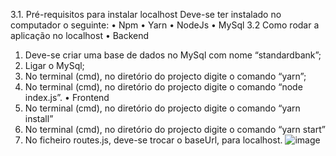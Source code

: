 3.1. Pré-requisitos para instalar localhost
Deve-se ter instalado no computador o seguinte:
•	Npm
•	Yarn
•	NodeJs
•	MySql
3.2 Como rodar a aplicação no localhost
•	Backend 
1.	Deve-se criar uma base de dados no MySql com nome “standardbank”;
2.	Ligar o MySql;
3.	No terminal (cmd), no diretório do projecto digite o comando “yarn”;
4.	No terminal (cmd), no diretório do projecto digite o comando “node index.js”.
•	Frontend
1.	No terminal (cmd), no diretório do projecto digite o comando “yarn install”
2.	No terminal (cmd), no diretório do projecto digite o comando “yarn start”
3.	No ficheiro routes.js, deve-se trocar o baseUrl, para localhost.
![image](https://user-images.githubusercontent.com/64958963/172071279-62ac2265-097c-423c-997d-52864aad74bf.png)
